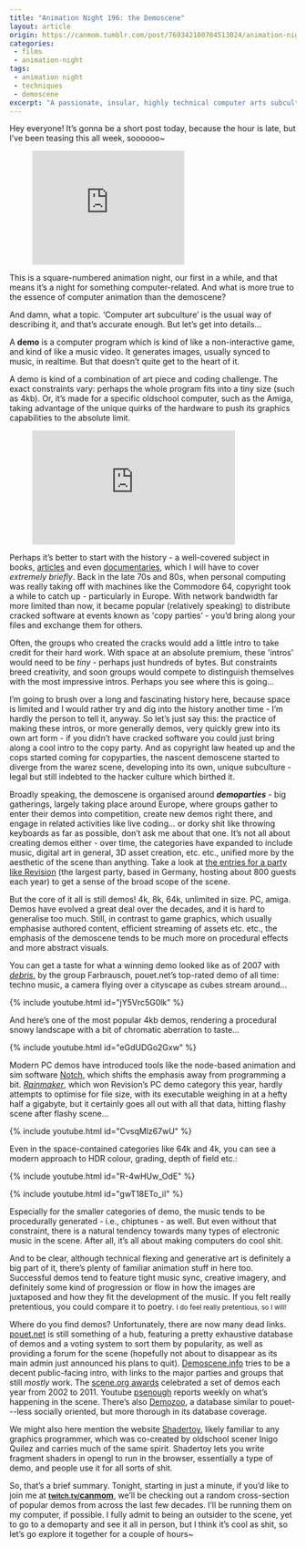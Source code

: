 ```yaml
---
title: "Animation Night 196: the Demoscene"
layout: article
origin: https://canmom.tumblr.com/post/769342100784513024/animation-night-196-the-demoscene
categories:
 - films
 - animation-night
tags:
 - animation night
 - techniques
 - demoscene
excerpt: "A passionate, insular, highly technical computer arts subculture: what could be more canmom? Writing this article inspired me to start going to demoparties for real."
---
```

Hey everyone! It’s gonna be a short post today, because the hour is late, but I’ve been teasing this all week, soooooo~

<figure>

  <iframe allow="accelerometer; autoplay; clipboard-write; encrypted-media; gyroscope; picture-in-picture; web-share" allowfullscreen frameborder="0" height="200" referrerpolicy="strict-origin-when-cross-origin" src="https://www.youtube.com/embed/ugPZnsRHUkc" title="Future Crew - Second Reality (1993) demoscene demo 2160p60 retro PC" width="267"></iframe>

</figure>

This is a square-numbered animation night, our first in a while, and that means it’s a night for something computer-related. And what is more true to the essence of computer animation than the demoscene?

And damn, what a topic. ‘Computer art subculture’ is the usual way of describing it, and that’s accurate enough. But let’s get into details…

A <strong>demo</strong> is a computer program which is kind of like a non-interactive game, and kind of like a music video. It generates images, usually synced to music, in realtime. But that doesn’t quite get to the heart of it.

A demo is kind of a combination of art piece and coding challenge. The exact constraints vary: perhaps the whole program fits into a tiny size (such as 4kb). Or, it’s made for a specific oldschool computer, such as the Amiga, taking advantage of the unique quirks of the hardware to push its graphics capabilities to the absolute limit.

<figure>

  <iframe allow="accelerometer; autoplay; clipboard-write; encrypted-media; gyroscope; picture-in-picture; web-share" allowfullscreen frameborder="0" height="200" referrerpolicy="strict-origin-when-cross-origin" src="https://www.youtube.com/embed/J2Jz1bu2CcA" title="Demoscene Documentary series, episode 1: Early 1990 era - Moving from cracking to demos" width="356"></iframe>

</figure>

Perhaps it’s better to start with the history - a well-covered subject in books, <a href="https://www.vice.com/en/article/who-killed-the-american-demoscene-synchrony-demoparty/">articles</a> and even <a href="https://www.youtube.com/playlist?list=PLB80155C0CA46465B">documentaries</a>, which I will have to cover <em>extremely briefly</em>. Back in the late 70s and 80s, when personal computing was really taking off with machines like the Commodore 64, copyright took a while to catch up - particularly in Europe. With network bandwidth far more limited than now, it became popular (relatively speaking) to distribute cracked software at events known as 'copy parties’ - you’d bring along your files and exchange them for others.

Often, the groups who created the cracks would add a little intro to take credit for their hard work. With space at an absolute premium, these 'intros’ would need to be <em>tiny</em> - perhaps just hundreds of bytes. But constraints breed creativity, and soon groups would compete to distinguish themselves with the most impressive intros. Perhaps you see where this is going…

I’m going to brush over a long and fascinating history here, because space is limited and I would rather try and dig into the history another time - I’m hardly the person to tell it, anyway. So let’s just say this: the practice of making these intros, or more generally demos, very quickly grew into its own art form - if you didn’t have cracked software you could just bring along a cool intro to the copy party. And as copyright law heated up and the cops started coming for copyparties, the nascent demoscene started to diverge from the warez scene, developing into its own, unique subculture - legal but still indebted to the hacker culture which birthed it.

Broadly speaking, the demoscene is organised around <strong><dfn>demoparties</dfn></strong> - big gatherings, largely taking place around Europe, where groups gather to enter their demos into competition, create new demos right there, and engage in related activities like live coding… or dorky shit like throwing keyboards as far as possible, don’t ask me about that one. It’s not all about creating demos either - over time, the categories have expanded to include music, digital art in general, 3D asset creation, etc. etc., unified more by the aesthetic of the scene than anything. Take a look at <a href="https://files.scene.org/browse/parties/2024/revision24/">the entries for a party like Revision</a> (the largest party, based in Germany, hosting about 800 guests each year) to get a sense of the broad scope of the scene.

But the core of it all is still demos! 4k, 8k, 64k, unlimited in size. PC, amiga. Demos have evolved a great deal over the decades, and it is hard to generalise too much. Still, in contrast to game graphics, which usually emphasise authored content, efficient streaming of assets etc. etc., the emphasis of the demoscene tends to be much more on procedural effects and more abstract visuals.

You can get a taste for what a winning demo looked like as of 2007 with <a href="https://www.pouet.net/prod.php?which=30244"><cite>debris.</cite></a> by the group Farbrausch, pouet.net’s top-rated demo of all time: techno music, a camera flying over a cityscape as cubes stream around…

{% include youtube.html id="jY5Vrc5G0lk" %}

And here’s one of the most popular 4kb demos, rendering a procedural snowy landscape with a bit of chromatic aberration to taste…

{% include youtube.html id="eGdUDGo2Gxw" %}

Modern PC demos have introduced tools like the node-based animation and sim software <a href="https://www.notch.one/">Notch</a>, which shifts the emphasis away from programming a bit. <cite><a href="https://www.youtube.com/watch?v=eGdUDGo2Gxw">Rainmaker</a></cite>, which won Revision’s PC demo category this year, hardly attempts to optimise for file size, with its executable weighing in at a hefty half a gigabyte, but it certainly goes all out with all that data, hitting flashy scene after flashy scene…

{% include youtube.html id="CvsqMlz67wU" %}

Even in the space-contained categories like 64k and 4k, you can see a modern approach to HDR colour, grading, depth of field etc.:

{% include youtube.html id="R-4wHUw_OdE" %}

{% include youtube.html id="gwT18ETo_iI" %}

Especially for the smaller categories of demo, the music tends to be procedurally generated - i.e., chiptunes - as well. But even without that constraint, there is a natural tendency towards many types of electronic music in the scene. After all, it’s all about making computers do cool shit.

And to be clear, although technical flexing and generative art is definitely a big part of it, there’s plenty of familiar animation stuff in here too. Successful demos tend to feature tight music sync, creative imagery, and definitely some kind of progression or flow in how the images are juxtaposed and how they fit the development of the music. If you felt really pretentious, you could compare it to poetry. <small>I do feel really pretentious, so I will!</small>

Where do you find demos? Unfortunately, there are now many dead links. <a href="https://www.pouet.net/">pouet.net</a> is still something of a hub, featuring a pretty exhaustive database of demos and a voting system to sort them by popularity, as well as providing a forum for the scene (hopefully not about to disappear as its main admin just announced his plans to quit). <a href="https://www.demoscene.info/">Demoscene.info</a> tries to be a decent public-facing intro, with links to the major parties and groups that still <em>mostly</em> work. The <a href="https://awards.scene.org/">scene.org awards</a> celebrated a set of demos each year from 2002 to 2011. Youtube <a href="https://www.youtube.com/playlist?list=PLjxyPjW-DeNVnrA1TDZ_S7IG3PS9UE-yo">psenough</a> reports weekly on what’s happening in the scene. There’s also <a href="https://demozoo.org/">Demozoo</a>, a database similar to pouet---less socially oriented, but more thorough in its database coverage.

We might also here mention the website <a href="https://www.shadertoy.com/">Shadertoy</a>, likely familiar to any graphics programmer, which was co-created by oldschool scener Inigo Quilez and carries much of the same spirit. Shadertoy lets you write fragment shaders in opengl to run in the browser, essentially a type of demo, and people use it for all sorts of shit.

So, that’s a brief summary. Tonight, starting in just a minute, if you’d like to join me at <small><strong><a href="https://twitch.tv/canmom">twitch.tv/</a></strong></small><strong><a href="https://twitch.tv/canmom">canmom</a></strong>, we’ll be checking out a random cross-section of popular demos from across the last few decades. I’ll be running them on my computer, if possible. I fully admit to being an outsider to the scene, yet to go to a demoparty and see it all in person, but I think it’s cool as shit, so let’s go explore it together for a couple of hours~